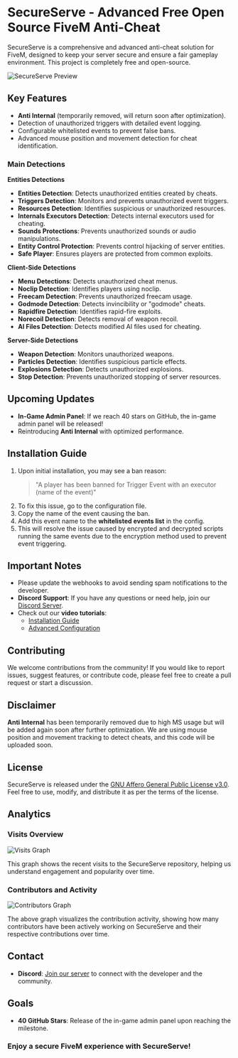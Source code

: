 # SecureServe - Advanced Free Open Source FiveM Anti-Cheat

SecureServe is a comprehensive and advanced anti-cheat solution for FiveM, designed to keep your server secure and ensure a fair gameplay environment. This project is completely free and open-source.

![SecureServe Preview](https://github.com/user-attachments/assets/37b39ce0-a7ee-4ac1-a9c7-6033c086ce9b)

## Key Features
- **Anti Internal** (temporarily removed, will return soon after optimization).
- Detection of unauthorized triggers with detailed event logging.
- Configurable whitelisted events to prevent false bans.
- Advanced mouse position and movement detection for cheat identification.

### Main Detections
**Entities Detections**
- **Entities Detection**: Detects unauthorized entities created by cheats.
- **Triggers Detection**: Monitors and prevents unauthorized event triggers.
- **Resources Detection**: Identifies suspicious or unauthorized resources.
- **Internals Executors Detection**: Detects internal executors used for cheating.
- **Sounds Protections**: Prevents unauthorized sounds or audio manipulations.
- **Entity Control Protection**: Prevents control hijacking of server entities.
- **Safe Player**: Ensures players are protected from common exploits.

**Client-Side Detections**
- **Menu Detections**: Detects unauthorized cheat menus.
- **Noclip Detection**: Identifies players using noclip.
- **Freecam Detection**: Prevents unauthorized freecam usage.
- **Godmode Detection**: Detects invincibility or "godmode" cheats.
- **Rapidfire Detection**: Identifies rapid-fire exploits.
- **Norecoil Detection**: Detects removal of weapon recoil.
- **AI Files Detection**: Detects modified AI files used for cheating.

**Server-Side Detections**
- **Weapon Detection**: Monitors unauthorized weapons.
- **Particles Detection**: Identifies suspicious particle effects.
- **Explosions Detection**: Detects unauthorized explosions.
- **Stop Detection**: Prevents unauthorized stopping of server resources.

## Upcoming Updates
- **In-Game Admin Panel**: If we reach 40 stars on GitHub, the in-game admin panel will be released!
- Reintroducing **Anti Internal** with optimized performance.

## Installation Guide
1. Upon initial installation, you may see a ban reason:
   > "A player has been banned for Trigger Event with an executor (name of the event)"
2. To fix this issue, go to the configuration file.
3. Copy the name of the event causing the ban.
4. Add this event name to the **whitelisted events list** in the config.
5. This will resolve the issue caused by encrypted and decrypted scripts running the same events due to the encryption method used to prevent event triggering.

## Important Notes
- Please update the webhooks to avoid sending spam notifications to the developer.
- **Discord Support**: If you have any questions or need help, join our [Discord Server](https://discord.gg/z6qGGtbcr4).
- Check out our **video tutorials**:
  - [Installation Guide](https://www.youtube.com/watch?v=xgFFfGNQehk)
  - [Advanced Configuration](https://youtu.be/BfSHgVtE3eE)

## Contributing
We welcome contributions from the community! If you would like to report issues, suggest features, or contribute code, please feel free to create a pull request or start a discussion.

## Disclaimer
**Anti Internal** has been temporarily removed due to high MS usage but will be added again soon after further optimization. We are using mouse position and movement tracking to detect cheats, and this code will be uploaded soon.

## License
SecureServe is released under the [GNU Affero General Public License v3.0](https://www.gnu.org/licenses/agpl-3.0.en.html). Feel free to use, modify, and distribute it as per the terms of the license.

## Analytics

### Visits Overview
![Visits Graph](https://via.placeholder.com/800x400?text=Visits+Graph)

This graph shows the recent visits to the SecureServe repository, helping us understand engagement and popularity over time.

### Contributors and Activity
![Contributors Graph](https://via.placeholder.com/800x400?text=Contributors+Graph)

The above graph visualizes the contribution activity, showing how many contributors have been actively working on SecureServe and their respective contributions over time.

## Contact
- **Discord**: [Join our server](https://discord.gg/z6qGGtbcr4) to connect with the developer and the community.

## Goals
- **40 GitHub Stars**: Release of the in-game admin panel upon reaching the milestone.

### Enjoy a secure FiveM experience with SecureServe!
